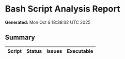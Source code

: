 # Bash Script Analysis Report

**Generated:** Mon Oct  6 18:39:02 UTC 2025

## Summary

| Script | Status | Issues | Executable |
|--------|--------|--------|------------|
